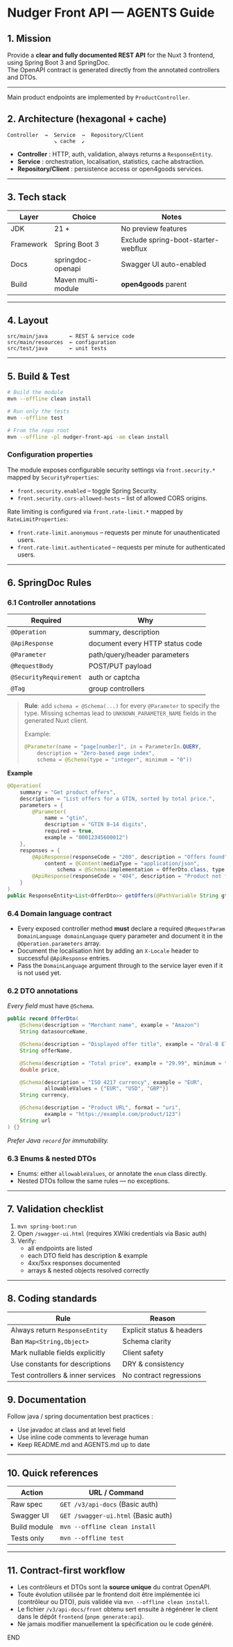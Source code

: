 # Nudger Front API — AGENTS Guide

## 1. Mission
Provide a **clear and fully documented REST API** for the Nuxt 3 frontend, using Spring Boot 3 and SpringDoc.  
The OpenAPI contract is generated directly from the annotated controllers and DTOs.

---
Main product endpoints are implemented by `ProductController`.

## 2. Architecture (hexagonal + cache)
~~~text
Controller  →  Service  →  Repository/Client
               ↘ cache  ↙
~~~
- **Controller** : HTTP, auth, validation, always returns a `ResponseEntity`.  
- **Service** : orchestration, localisation, statistics, cache abstraction.  
- **Repository/Client** : persistence access or open4goods services.

---

## 3. Tech stack

| Layer     | Choice              | Notes                                   |
|-----------|---------------------|-----------------------------------------|
| JDK       | 21 +                | No preview features                     |
| Framework | Spring Boot 3       | Exclude spring-boot-starter-webflux     |
| Docs      | springdoc-openapi   | Swagger UI auto-enabled                 |
| Build     | Maven multi-module  | **open4goods** parent                   |

---

## 4. Layout
~~~text
src/main/java       ← REST & service code
src/main/resources  ← configuration
src/test/java       ← unit tests
~~~

---

## 5. Build & Test
~~~bash
# Build the module
mvn --offline clean install

# Run only the tests
mvn --offline test

# From the repo root
mvn --offline -pl nudger-front-api -am clean install
~~~

### Configuration properties

The module exposes configurable security settings via
`front.security.*` mapped by `SecurityProperties`:

- `front.security.enabled` – toggle Spring Security.
- `front.security.cors-allowed-hosts` – list of allowed CORS origins.

Rate limiting is configured via `front.rate-limit.*` mapped by
`RateLimitProperties`:

- `front.rate-limit.anonymous` – requests per minute for unauthenticated users.
- `front.rate-limit.authenticated` – requests per minute for authenticated users.

---

## 6. SpringDoc Rules

### 6.1 Controller annotations

| Required               | Why                                 |
|------------------------|-------------------------------------|
| `@Operation`           | summary, description                |
| `@ApiResponse`         | document every HTTP status code     |
| `@Parameter`           | path/query/header parameters        |
| `@RequestBody`         | POST/PUT payload                    |
| `@SecurityRequirement` | auth or captcha                     |
| `@Tag`                 | group controllers                   |

> **Rule**: add `schema = @Schema(...)` for every `@Parameter` to specify the type.
> Missing schemas lead to `UNKNOWN_PARAMETER_NAME` fields in the generated Nuxt client.
>
> Example:
> ```java
> @Parameter(name = "page[number]", in = ParameterIn.QUERY,
>     description = "Zero-based page index",
>     schema = @Schema(type = "integer", minimum = "0"))
> ```

**Example**
~~~java
@Operation(
    summary = "Get product offers",
    description = "List offers for a GTIN, sorted by total price.",
    parameters = {
        @Parameter(
            name = "gtin",
            description = "GTIN 8–14 digits",
            required = true,
            example = "00012345600012")
    },
    responses = {
        @ApiResponse(responseCode = "200", description = "Offers found",
            content = @Content(mediaType = "application/json",
                schema = @Schema(implementation = OfferDto.class, type = "array"))),
        @ApiResponse(responseCode = "404", description = "Product not found")
    }
)
public ResponseEntity<List<OfferDto>> getOffers(@PathVariable String gtin) { … }
~~~

### 6.4 Domain language contract

- Every exposed controller method **must** declare a required
  `@RequestParam DomainLanguage domainLanguage` query parameter and document it
  in the `@Operation.parameters` array.
- Document the localisation hint by adding an `X-Locale` header to successful
  `@ApiResponse` entries.
- Pass the `DomainLanguage` argument through to the service layer even if it is
  not used yet.

### 6.2 DTO annotations  
*Every field* must have `@Schema`.

~~~java
public record OfferDto(
    @Schema(description = "Merchant name", example = "Amazon")
    String datasourceName,

    @Schema(description = "Displayed offer title", example = "Oral-B Electric Toothbrush")
    String offerName,

    @Schema(description = "Total price", example = "29.99", minimum = "0")
    double price,

    @Schema(description = "ISO 4217 currency", example = "EUR",
            allowableValues = {"EUR", "USD", "GBP"})
    String currency,

    @Schema(description = "Product URL", format = "uri",
            example = "https://example.com/product/123")
    String url
) {}
~~~
*Prefer Java `record` for immutability.*

### 6.3 Enums & nested DTOs
- Enums: either `allowableValues`, or annotate the `enum` class directly.  
- Nested DTOs follow the same rules — no exceptions.

---

## 7. Validation checklist
1. `mvn spring-boot:run`
2. Open `/swagger-ui.html` (requires XWiki credentials via Basic auth)
3. Verify:  
   - all endpoints are listed  
   - each DTO field has description & example  
   - 4xx/5xx responses documented  
   - arrays & nested objects resolved correctly  

---

## 8. Coding standards

| Rule                               | Reason                          |
|------------------------------------|---------------------------------|
| Always return `ResponseEntity`     | Explicit status & headers       |
| Ban `Map<String,Object>`           | Schema clarity                  |
| Mark nullable fields explicitly    | Client safety                   |
| Use constants for descriptions     | DRY & consistency               |
| Test controllers & inner services  | No contract regressions         |



## 9. Documentation

Follow java / spring documentation best practices :
* Use javadoc at class and at level field
* Use inline code comments to leverage human 
* Keep README.md and AGENTS.md up to date

---

## 10. Quick references

| Action          | URL / Command        |
|-----------------|----------------------|
| Raw spec        | `GET /v3/api-docs` (Basic auth)  |
| Swagger UI      | `GET /swagger-ui.html` (Basic auth) |
| Build module    | `mvn --offline clean install`  |
| Tests only      | `mvn --offline test`           |

---
## 11. Contract-first workflow
- Les contrôleurs et DTOs sont la **source unique** du contrat OpenAPI.
- Toute évolution utilisée par le frontend doit être implémentée ici (contrôleur ou DTO), puis validée via `mvn --offline clean install`.
- Le fichier `/v3/api-docs/front` obtenu sert ensuite à régénérer le client dans le dépôt `frontend` (`pnpm generate:api`).
- Ne jamais modifier manuellement la spécification ou le code généré.

END
